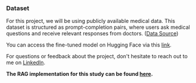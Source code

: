 


### Dataset
For this project, we will be using publicly available medical data. This dataset is structured as prompt-completion pairs, where users ask medical questions and receive relevant responses from doctors. ([Data Source](https://github.com/Kent0n-Li/ChatDoctor/blob/main/README.md))

You can access the fine-tuned model on Hugging Face via this [link](https://huggingface.co/Sid404/Llama-3-8B-bnb-4bit-medical_LoRA/tree/main).


For questions or feedback about the project, don't hesitate to reach out to me on [LinkedIn](https://www.linkedin.com/in/siddhesh-sreedar/).


**The RAG implementation for this study can be found [here](https://github.com/Siddhesh19991/RAG_Medical_Data).**
